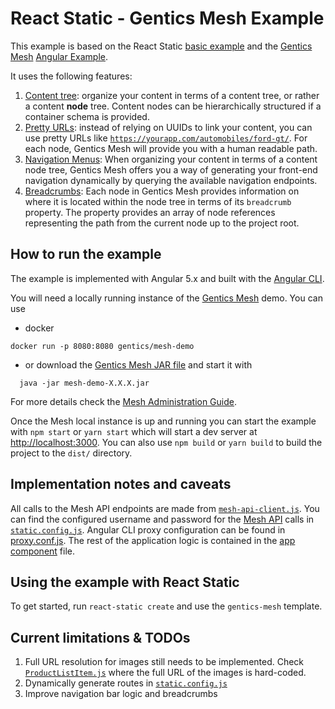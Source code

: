 # React Static - Gentics Mesh Example

This example is based on the React Static [basic example](examples/basic) and the [Gentics Mesh](https://getmesh.io/) [Angular Example](https://github.com/gentics/mesh-angular-example).

It uses the following features:
1. [Content tree](https://getmesh.io/docs/beta/features.html#contenttree): organize your content in terms of a content tree, or rather a content <strong>node</strong> tree. Content nodes can be hierarchically structured if a container schema is provided.
1. [Pretty URLs](https://getmesh.io/docs/beta/features.html#prettyurls): instead of relying on UUIDs to link your content, you can use pretty URLs like <code>https://yourapp.com/automobiles/ford-gt/</code>. For each node, Gentics Mesh will provide you with a human readable path.
1. [Navigation Menus](https://getmesh.io/docs/beta/features.html#navigation): When organizing your content in terms of a content node tree, Gentics Mesh offers you a way of generating your front-end navigation dynamically by querying the available navigation endpoints.
1. [Breadcrumbs](https://getmesh.io/docs/beta/features.html#_breadcrumbs): Each node in Gentics Mesh provides information on where it is located within the node tree in terms of its <code>breadcrumb</code> property. The property provides an array of node references representing the path from the current node up to the project root.

## How to run the example
The example is implemented with Angular 5.x and built with the [Angular CLI](https://github.com/angular/angular-cli).

You will need a locally running instance of the [Gentics Mesh](https://getmesh.io/) demo. You can use 
- docker
``` 
docker run -p 8080:8080 gentics/mesh-demo
``` 
- or download the [Gentics Mesh JAR file](https://getmesh.io/Download) and start it with
```  
  java -jar mesh-demo-X.X.X.jar
```
For more details check the [Mesh Administration Guide](https://getmesh.io/docs/beta/administration-guide.html).

Once the Mesh local instance is up and running you can start the example with
`npm start`  or `yarn start` which will start a dev server at [http://localhost:3000](http://localhost:3000).
You can also use `npm build`  or `yarn build` to build the project to the `dist/` directory.

## Implementation notes and caveats
All calls to the Mesh API endpoints are made from [`mesh-api-client.js`](examples/gentics-mesh/src/mesh/mesh-data.service.ts). You can find the configured username and password for the [Mesh API](https://getmesh.io/docs/beta/raml/) calls in [`static.config.js`](examples/gentics-mesh/src/mesh/static.config.js).
Angular CLI proxy configuration can be found in [proxy.conf.js](proxy.conf.js).
The rest of the application logic is contained in the [app component](src/app/app.component.ts) file.

## Using the example with React Static
To get started, run `react-static create` and use the `gentics-mesh` template.

## Current limitations & TODOs
1. Full URL resolution for images still needs to be implemented. Check [`ProductListItem.js`](examples/gentics-mesh/src/containers/ProductListItem.js) where the full URL of the images is hard-coded.
1. Dynamically generate routes in [`static.config.js`](examples/gentics-mesh/src/mesh/static.config.js)
1. Improve navigation bar logic and breadcrumbs
